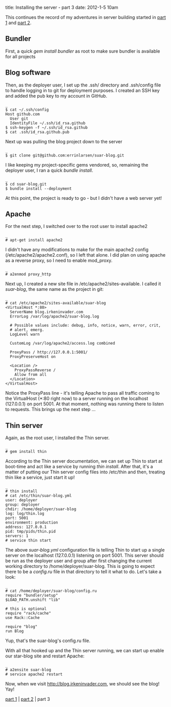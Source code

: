 title: Installing the server - part 3
date: 2012-1-5 10am

This continues the record of my adventures in server building started in [part 1](http://blog.irkeninvader.com/installing_the_server-part_1) and [part
2](http://blog.irkeninvader.com/installing_the_server-part_2).

## Bundler
First, a quick _gem install bundler_ as root to make sure bundler is available for all
projects

## Blog software
Then, as the deployer user, I set up the .ssh/ directory and .ssh/config file to
handle logging in to git for deployment purposes.  I created an SSH key and
added the pub key to my account in GitHub.

    _
    $ cat ~/.ssh/config
    Host github.com
      User git
      IdentityFile ~/.ssh/id_rsa.github
    $ ssh-keygen -f ~/.ssh/id_rsa.github
    $ cat .ssh/id_rsa.github.pub

Next up was pulling the blog project down to the server

    _
    $ git clone git@github.com:errinlarsen/suar-blog.git

I like keeping my project-specific gems vendored, so, remaining the deployer
user, I ran a quick _bundle install_.

    _
    $ cd suar-blog.git
    $ bundle install --deployment

At this point, the project is ready to go - but I didn't have a web server yet!

## Apache
For the next step, I switched over to the root user to install apache2

    _
    # apt-get install apache2

I didn't have any modifications to make for the main apache2 config
(/etc/apache2/apache2.conf), so I left that alone.  I did plan on using apache
as a reverse proxy, so I need to enable mod_proxy.

    _
    # a2enmod proxy_http

Next up, I created a new site file in /etc/apache2/sites-available.  I called it _suar-blog_, the same name as the project in git:

    _
    # cat /etc/apache2/sites-available/suar-blog
    <VirtualHost *:80>
      ServerName blog.irkeninvader.com
      ErrorLog /var/log/apache2/suar-blog.log

      # Possible values include: debug, info, notice, warn, error, crit,
      # alert, emerg.
      LogLevel warn

      CustomLog /var/log/apache2/access.log combined

      ProxyPass / http://127.0.0.1:5001/
      ProxyPreserveHost on

      <Location />
        ProxyPassReverse /
        Allow from all
      </Location>
    </VirtualHost>

Notice the ProxyPass line - it's telling Apache to pass all traffic coming to the VirtualHost (*:80 right now) to a server running on the localhost (127.0.0.1) on port 5001.  At that moment, nothing was running there to listen to requests.  This brings up the next step …

## Thin server
Again, as the root user, I installed the Thin server.

    _
    # gem install thin

According to the Thin server documentation, we can set up Thin to start at boot-time and act like a service by running _thin install_.  After that, it's a matter of putting our Thin server config files into /etc/thin and then, treating thin like a service, just start it up!

    _
    # thin install
    # cat /etc/thin/suar-blog.yml
    user: deployer
    group: deployer
    chdir: /home/deployer/suar-blog
    log: log/thin.log
    port: 5001
    environment: production
    address: 127.0.0.1
    pid: tmp/pids/thin.pid
    servers: 1
    # service thin start

The above _suar-blog.yml_ configuration file is telling Thin to start up a single server on the localhost (127.0.0.1) listening on port 5001.  This server should be run as the deployer user and group after first changing the current working directory to /home/deployer/suar-blog.  This is going to expect there to be a _config.ru_ file in that directory to tell it what to do.  Let's take a look:

    _
    # cat /home/deployer/suar-blog/config.ru
    require "bundler/setup"
    $LOAD_PATH.unshift "lib"
    
    # this is optional
    require "rack/cache"
    use Rack::Cache
    
    require "blog"
    run Blog

Yup, that's the suar-blog's config.ru file.

With all that hooked up and the Thin server running, we can start up enable our star-blog site and restart Apache:

    _
    # a2ensite suar-blog
    # service apache2 restart

Now, when we visit http://blog.irkeninvader.com, we should see the blog!  Yay!

[part 1](http://blog.irkeninvader.com/installing_the_server-part_1) | [part
2](http://blog.irkeninvader.com/installing_the_server-part_2) | part 3
